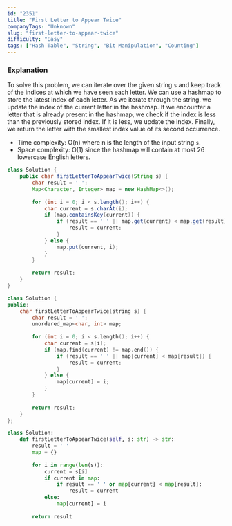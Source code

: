 ```yaml
---
id: "2351"
title: "First Letter to Appear Twice"
companyTags: "Unknown"
slug: "first-letter-to-appear-twice"
difficulty: "Easy"
tags: ["Hash Table", "String", "Bit Manipulation", "Counting"]
---
```


### Explanation
To solve this problem, we can iterate over the given string `s` and keep track of the indices at which we have seen each letter. We can use a hashmap to store the latest index of each letter. As we iterate through the string, we update the index of the current letter in the hashmap. If we encounter a letter that is already present in the hashmap, we check if the index is less than the previously stored index. If it is less, we update the index. Finally, we return the letter with the smallest index value of its second occurrence.

- Time complexity: O(n) where n is the length of the input string `s`.
- Space complexity: O(1) since the hashmap will contain at most 26 lowercase English letters.
```java
class Solution {
    public char firstLetterToAppearTwice(String s) {
        char result = ' ';
        Map<Character, Integer> map = new HashMap<>();
        
        for (int i = 0; i < s.length(); i++) {
            char current = s.charAt(i);
            if (map.containsKey(current)) {
                if (result == ' ' || map.get(current) < map.get(result)) {
                    result = current;
                }
            } else {
                map.put(current, i);
            }
        }
        
        return result;
    }
}
```

```cpp
class Solution {
public:
    char firstLetterToAppearTwice(string s) {
        char result = ' ';
        unordered_map<char, int> map;
        
        for (int i = 0; i < s.length(); i++) {
            char current = s[i];
            if (map.find(current) != map.end()) {
                if (result == ' ' || map[current] < map[result]) {
                    result = current;
                }
            } else {
                map[current] = i;
            }
        }
        
        return result;
    }
};
```

```python
class Solution:
    def firstLetterToAppearTwice(self, s: str) -> str:
        result = ' '
        map = {}
        
        for i in range(len(s)):
            current = s[i]
            if current in map:
                if result == ' ' or map[current] < map[result]:
                    result = current
            else:
                map[current] = i
        
        return result
```